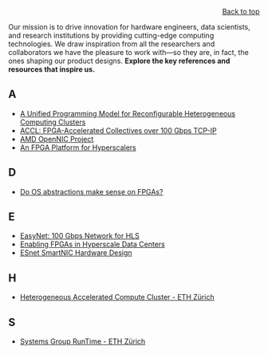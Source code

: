 <div id="readme" class="Box-body readme blob js-code-block-container">
<article class="markdown-body entry-content p-3 p-md-6" itemprop="text">
<p align="right">
<a href="https://github.com/oreol-ag/oreol-web#--advanced-computing-technologies">Back to top</a>
</p>

Our mission is to drive innovation for hardware engineers, data scientists, and research institutions by providing cutting-edge computing technologies. We draw inspiration from all the researchers and collaborators we have the pleasure to work with—so they are, in fact, the ones shaping our product designs. **Explore the key references and resources that inspire us.**

## A

* [A Unified Programming Model for Reconfigurable Heterogeneous Computing Clusters](https://www.dropbox.com/scl/fi/crkcaycb4j93hk4n23knv/ZRLMPI-A-Unified-Programming-Model-for-Reconfigurable-Heterogeneous-Computing-Clusters.pdf?rlkey=11eu0fr4b3xmfpjaoo9zyhszr&dl=0)
* [ACCL: FPGA-Accelerated Collectives over 100 Gbps TCP-IP](https://www.dropbox.com/scl/fi/xca5tbxr23aoztkcoxqag/ACCL_H2RC21_Xilinx_submitted_version.pdf?rlkey=atr0zcrl2xkvzc0wp708g05kb&dl=0)
* [AMD OpenNIC Project](https://github.com/Xilinx/open-nic)
* [An FPGA Platform for Hyperscalers](https://www.dropbox.com/scl/fi/0kue7ql5atkuwc73c03t0/Abel-hoti25-AnFpgaPlatformForHyperscalers.pdf?rlkey=y84aguny6zozimszqot4uuqbs&dl=0)

## D

* [Do OS abstractions make sense on FPGAs?](https://www.dropbox.com/scl/fi/pn71c50bsy525uobww8ej/osdi20-korolija.pdf?rlkey=oflv91w2bk9agub1l4huz5c15&dl=0)

## E

* [EasyNet: 100 Gbps Network for HLS](https://www.dropbox.com/scl/fi/wwd6cdr1v793hf5kcm138/EasyNet_FPL_camera_ready.pdf?rlkey=a3o4hp2fbi74nqicrh8cmhqnx&dl=0)
* [Enabling FPGAs in Hyperscale Data Centers](https://www.dropbox.com/scl/fi/l9ke38xhazmf0io7mzwb5/CBDCOM2015-EnablingFPGAsinHyperscaleDataCenters.pdf?rlkey=cwenvl1gp2gqieg9pyh5hq8vv&dl=0)
* [ESnet SmartNIC Hardware Design](https://github.com/esnet/esnet-smartnic-hw)

## H
* [Heterogeneous Accelerated Compute Cluster - ETH Zürich](https://www.dropbox.com/scl/fi/qrz9g6x2obl4h2jix6wfd/hacc.pdf?rlkey=z6zwmqp6bfajiwgly43cqdnz9&dl=0)

## S
* [Systems Group RunTime - ETH Zürich](https://www.dropbox.com/scl/fi/8vyim0c05fvr6oi4j1ljr/sgrt.pdf?rlkey=rhg2tks67aqj4tjw5jh6jbehb&dl=0)